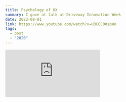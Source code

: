 ```yaml
---
title: Psychology of UX
summary: I gave at talk at Driveway Innovation Week
date: 2022-08-01
link: https://www.youtube.com/watch?v=H3C0J00spWo
tags:
  - post
  - "2020"
---
```


<iframe class="ratio-9-16" src="https://www.youtube.com/embed/H3C0J00spWo" title="YouTube video player" frameborder="0" allow="accelerometer; autoplay; clipboard-write; encrypted-media; gyroscope; picture-in-picture; web-share" allowfullscreen></iframe>